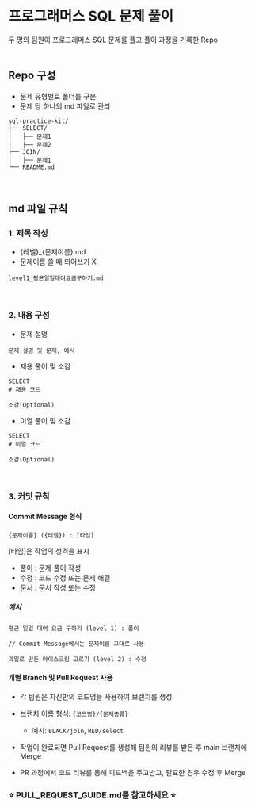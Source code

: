 # 프로그래머스 SQL 문제 풀이

두 명의 팀원이 프로그래머스 SQL 문제를 풀고 풀이 과정을 기록한 Repo
<br/>
<br/>

## Repo 구성

- 문제 유형별로 폴더를 구분<br/>
- 문제 당 하나의 md 파일로 관리<br/>

```plaintext
sql-practice-kit/
├── SELECT/
│   ├── 문제1
│   ├── 문제2
├── JOIN/
│   ├── 문제1
└── README.md
```
<br/>


## md 파일 규칙
### 1. 제목 작성
- {레벨}_{문제이름}.md<br/>
- 문제이름 쓸 때 띄어쓰기 X
```plaintext
level1_평균일일대여요금구하기.md
```
<br/>


### 2. 내용 구성

- 문제 설명
```plaintext
문제 설명 및 문제, 예시
```
- 재용 풀이 및 소감
```MySQL
SELECT
# 재용 코드
```
```plaintext
소감(Optional)
```


- 이열 풀이 및 소감
```MySQL
SELECT
# 이열 코드
```
```plaintext
소감(Optional)
```
<br/>

### 3. 커밋 규칙

#### Commit Message 형식
```plaintext
{문제이름} ({레벨}) : [타입]
```
[타입]은 작업의 성격을 표시
- 풀이 : 문제 풀이 작성
- 수정 : 코드 수정 또는 문제 해결
- 문서 : 문서 작성 또는 수정
  
##### _예시_
```plaintext
평균 일일 대여 요금 구하기 (level 1) : 풀이

// Commit Message에서는 문제이름 그대로 사용
```
```plaintext
과일로 만든 아이스크림 고르기 (level 2) : 수정
```

#### 개별 Branch 및 Pull Request 사용

- 각 팀원은 자신만의 코드명을 사용하여 브랜치를 생성
- 브랜치 이름 형식: `{코드명}/{문제종류}`
  - 예시: `BLACK/join`, `RED/select`
  
- 작업이 완료되면 Pull Request를 생성해 팀원의 리뷰를 받은 후 main 브랜치에 Merge
- PR 과정에서 코드 리뷰를 통해 피드백을 주고받고, 필요한 경우 수정 후 Merge

### ⭐️ **PULL_REQUEST_GUIDE.md를 참고하세요** ⭐️







